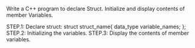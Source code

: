 Write a C++ program to declare Struct. Initialize and display contents of member Variables.

STEP.1: Declare struct: struct struct_name{
                                data_type variable_names;
                         };
STEP.2: Initializing the variables.
STEP.3: Display the contents of member variables.
